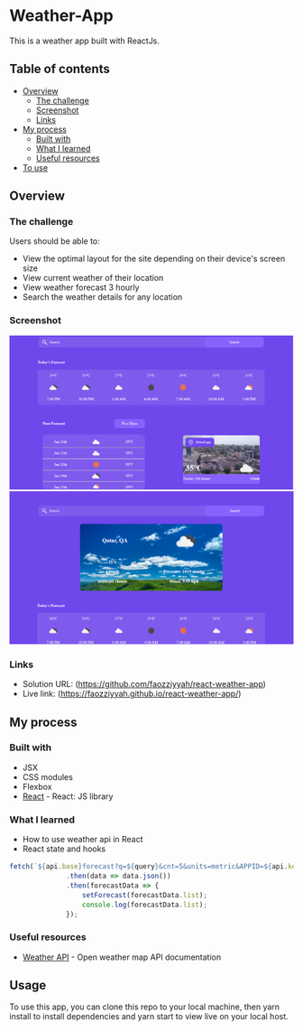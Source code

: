 # Weather-App

This is a weather app built with ReactJs. 

## Table of contents

- [Overview](#overview)
  - [The challenge](#the-challenge)
  - [Screenshot](#screenshot)
  - [Links](#links)
- [My process](#my-process)
  - [Built with](#built-with)
  - [What I learned](#what-i-learned)
  - [Useful resources](#useful-resources)
- [To use](#usage)

## Overview

### The challenge

Users should be able to:

- View the optimal layout for the site depending on their device's screen size
- View current weather of their location
- View weather forecast 3 hourly
- Search the weather details for any location

### Screenshot

![](src/assets/screenshot.png)
![](src/assets/screenshot1.png)


### Links

- Solution URL: (https://github.com/faozziyyah/react-weather-app)
- Live link: (https://faozziyyah.github.io/react-weather-app/)

## My process

### Built with

- JSX
- CSS modules
- Flexbox
- [React](https://reactjs.org/) - React: JS library

### What I learned

- How to use weather api in React
- React state and hooks

```React.js
fetch(`${api.base}forecast?q=${query}&cnt=5&units=metric&APPID=${api.key}`)
              .then(data => data.json())
              .then(forecastData => {
                  setForecast(forecastData.list);
                  console.log(forecastData.list);
              });
```

### Useful resources

- [Weather API](https://openweathermap.org/forecast5) - Open weather map API documentation

## Usage

To use this app, you can clone this repo to your local machine, then yarn install to install dependencies and yarn start to view live on your local host.
